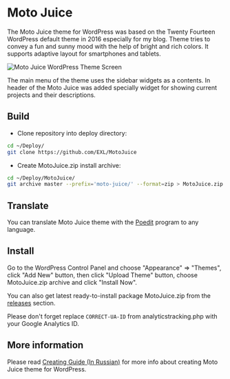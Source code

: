 Moto Juice
=============

The Moto Juice theme for WordPress was based on the Twenty Fourteen WordPress default theme in 2016 especially for my blog. Theme tries to convey a fun and sunny mood with the help of bright and rich colors. It supports adaptive layout for smartphones and tablets.

![Moto Juice WordPress Theme Screen](https://raw.github.com/EXL/MotoJuice/master/screenshot.png)

The main menu of the theme uses the sidebar widgets as a contents. In header of the Moto Juice was added specially widget for showing current projects and their descriptions.

## Build

* Clone repository into deploy directory:

```sh
cd ~/Deploy/
git clone https://github.com/EXL/MotoJuice
```

* Create MotoJuice.zip install archive:

```sh
cd ~/Deploy/MotoJuice/
git archive master --prefix='moto-juice/' --format=zip > MotoJuice.zip
```

## Translate

You can translate Moto Juice theme with the [Poedit](https://poedit.net/) program to any language.

## Install

Go to the WordPress Control Panel and choose "Appearance" => "Themes", click "Add New" button, then click "Upload Theme" button, choose MotoJuice.zip archive and click "Install Now".

You can also get latest ready-to-install package MotoJuice.zip from the [releases](https://github.com/EXL/MotoJuice/releases) section.

Please don't forget replace `CORRECT-UA-ID` from analyticstracking.php with your Google Analytics ID.

## More information

Please read [Creating Guide (In Russian)](http://exlmoto.ru/wordpress-moto-juice-redesign) for more info about creating Moto Juice theme for WordPress.
